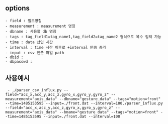 ## options
	- field : 필드명칭
	- measurement : measurement 명칭
	- dbname : 사용할 db 명칭
	- tags : tag_field1=tag_name1,tag_field2=tag_name2 형식으로 복수 입력 가능
	- time : data 삽입 시간
	- interval : time 시간 이후로 +interval 만큼 증가
	- input : csv 인풋 파일 path
	- dbid : 
	- dbpasswd : 

## 사용예시
	 - ./parser_csv_influx.py --field="acc_x,acc_y,acc_z,gyro_x,gyro_y,gyro_z" --measurement="axis_data" --dbname="gesture_data" --tags="motion=front" --time=1485153595 --input=./front.dat --interval=100./parser_influx.py --field="acc_x,acc_y,acc_z,gyro_x,gyro_y,gyro_z" --measurement="axis_data" --bname="gesture_data" --tags="motion=front" --time=1485153595 --input=./front.dat --interval=100
